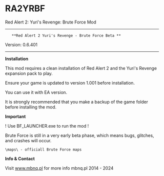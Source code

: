 # RA2YRBF
Red Alert 2: Yuri's Revenge: Brute Force Mod

***********************************************************************
	   **Red Alert 2 Yuri's Revenge - Brute Force Beta **
Version: 0.6.401
***********************************************************************


**Installation**

This mod requires a clean installation of Red Alert 2 and the Yuri's Revenge expansion pack to play.

Ensure your game is updated to version 1.001 before installation. 

You can use it with EA version.

It is strongly recommended that you make a backup of the game folder before installing the mod.



**Important**

! Use BF_LAUNCHER.exe to run the mod !

Brute Force is still in a very early beta phase, which means bugs, glitches, and crashes will occur.


	\maps\ - officiall Brute Force maps


**Info & Contact**


Visit www.mbnq.pl for more info
mbnq.pl 2014 - 2024
